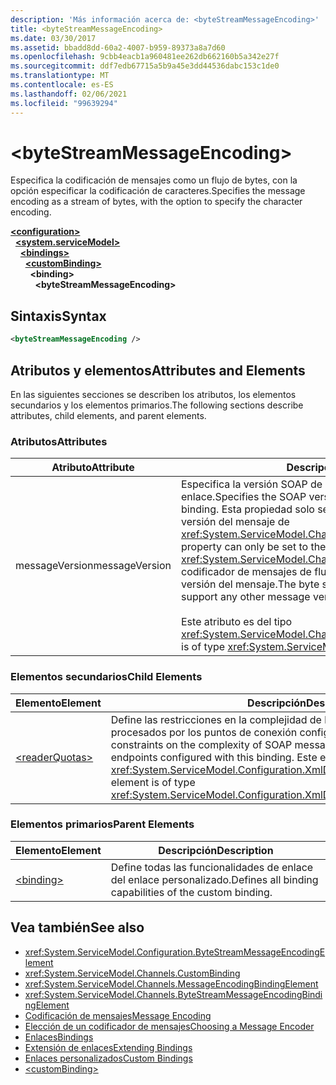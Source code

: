```yaml
---
description: 'Más información acerca de: <byteStreamMessageEncoding>'
title: <byteStreamMessageEncoding>
ms.date: 03/30/2017
ms.assetid: bbadd8dd-60a2-4007-b959-89373a8a7d60
ms.openlocfilehash: 9cbb4eacb1a960481ee262db662160b5a342e27f
ms.sourcegitcommit: ddf7edb67715a5b9a45e3dd44536dabc153c1de0
ms.translationtype: MT
ms.contentlocale: es-ES
ms.lasthandoff: 02/06/2021
ms.locfileid: "99639294"
---
```

# \<byteStreamMessageEncoding>

<span data-ttu-id="56379-102">Especifica la codificación de mensajes como un flujo de bytes, con la opción especificar la codificación de caracteres.</span><span class="sxs-lookup"><span data-stu-id="56379-102">Specifies the message encoding as a stream of bytes, with the option to specify the character encoding.</span></span>  
  
[**\<configuration>**](../configuration-element.md)\
&nbsp;&nbsp;[**\<system.serviceModel>**](system-servicemodel.md)\
&nbsp;&nbsp;&nbsp;&nbsp;[**\<bindings>**](bindings.md)\
&nbsp;&nbsp;&nbsp;&nbsp;&nbsp;&nbsp;[**\<customBinding>**](custombinding.md)\
&nbsp;&nbsp;&nbsp;&nbsp;&nbsp;&nbsp;&nbsp;&nbsp;**\<binding>**\
&nbsp;&nbsp;&nbsp;&nbsp;&nbsp;&nbsp;&nbsp;&nbsp;&nbsp;&nbsp;**\<byteStreamMessageEncoding>**  
  
## <a name="syntax"></a><span data-ttu-id="56379-103">Sintaxis</span><span class="sxs-lookup"><span data-stu-id="56379-103">Syntax</span></span>  
  
```xml  
<byteStreamMessageEncoding />
```  
  
## <a name="attributes-and-elements"></a><span data-ttu-id="56379-104">Atributos y elementos</span><span class="sxs-lookup"><span data-stu-id="56379-104">Attributes and Elements</span></span>  

 <span data-ttu-id="56379-105">En las siguientes secciones se describen los atributos, los elementos secundarios y los elementos primarios.</span><span class="sxs-lookup"><span data-stu-id="56379-105">The following sections describe attributes, child elements, and parent elements.</span></span>  
  
### <a name="attributes"></a><span data-ttu-id="56379-106">Atributos</span><span class="sxs-lookup"><span data-stu-id="56379-106">Attributes</span></span>  
  
|<span data-ttu-id="56379-107">Atributo</span><span class="sxs-lookup"><span data-stu-id="56379-107">Attribute</span></span>|<span data-ttu-id="56379-108">Descripción</span><span class="sxs-lookup"><span data-stu-id="56379-108">Description</span></span>|  
|---------------|-----------------|  
|<span data-ttu-id="56379-109">messageVersion</span><span class="sxs-lookup"><span data-stu-id="56379-109">messageVersion</span></span>|<span data-ttu-id="56379-110">Especifica la versión SOAP de los mensajes enviados utilizando el enlace.</span><span class="sxs-lookup"><span data-stu-id="56379-110">Specifies the SOAP version of the messages sent using the binding.</span></span> <span data-ttu-id="56379-111">Esta propiedad solo se puede establecer en el valor de la versión del mensaje de <xref:System.ServiceModel.Channels.MessageVersion.None%2A>.</span><span class="sxs-lookup"><span data-stu-id="56379-111">This property can only be set to the message version value of <xref:System.ServiceModel.Channels.MessageVersion.None%2A>.</span></span> <span data-ttu-id="56379-112">El codificador de mensajes de flujo de bytes no admite ninguna otra versión del mensaje.</span><span class="sxs-lookup"><span data-stu-id="56379-112">The byte stream message encoder does not support any other message versions.</span></span><br /><br /> <span data-ttu-id="56379-113">Este atributo es del tipo <xref:System.ServiceModel.Channels.MessageVersion>.</span><span class="sxs-lookup"><span data-stu-id="56379-113">This attribute is of type <xref:System.ServiceModel.Channels.MessageVersion>.</span></span>|  
  
### <a name="child-elements"></a><span data-ttu-id="56379-114">Elementos secundarios</span><span class="sxs-lookup"><span data-stu-id="56379-114">Child Elements</span></span>  
  
|<span data-ttu-id="56379-115">Elemento</span><span class="sxs-lookup"><span data-stu-id="56379-115">Element</span></span>|<span data-ttu-id="56379-116">Descripción</span><span class="sxs-lookup"><span data-stu-id="56379-116">Description</span></span>|  
|-------------|-----------------|  
|[\<readerQuotas>](/previous-versions/dotnet/netframework-4.0/ms731325(v=vs.100))|<span data-ttu-id="56379-117">Define las restricciones en la complejidad de los mensajes SOAP que pueden ser procesados por los puntos de conexión configurados con este enlace.</span><span class="sxs-lookup"><span data-stu-id="56379-117">Defines the constraints on the complexity of SOAP messages that can be processed by endpoints configured with this binding.</span></span> <span data-ttu-id="56379-118">Este elemento es del tipo <xref:System.ServiceModel.Configuration.XmlDictionaryReaderQuotasElement>.</span><span class="sxs-lookup"><span data-stu-id="56379-118">This element is of type <xref:System.ServiceModel.Configuration.XmlDictionaryReaderQuotasElement>.</span></span>|  
  
### <a name="parent-elements"></a><span data-ttu-id="56379-119">Elementos primarios</span><span class="sxs-lookup"><span data-stu-id="56379-119">Parent Elements</span></span>  
  
|<span data-ttu-id="56379-120">Elemento</span><span class="sxs-lookup"><span data-stu-id="56379-120">Element</span></span>|<span data-ttu-id="56379-121">Descripción</span><span class="sxs-lookup"><span data-stu-id="56379-121">Description</span></span>|  
|-------------|-----------------|  
|[\<binding>](bindings.md)|<span data-ttu-id="56379-122">Define todas las funcionalidades de enlace del enlace personalizado.</span><span class="sxs-lookup"><span data-stu-id="56379-122">Defines all binding capabilities of the custom binding.</span></span>|  
  
## <a name="see-also"></a><span data-ttu-id="56379-123">Vea también</span><span class="sxs-lookup"><span data-stu-id="56379-123">See also</span></span>

- <xref:System.ServiceModel.Configuration.ByteStreamMessageEncodingElement>
- <xref:System.ServiceModel.Channels.CustomBinding>
- <xref:System.ServiceModel.Channels.MessageEncodingBindingElement>
- <xref:System.ServiceModel.Channels.ByteStreamMessageEncodingBindingElement>
- [<span data-ttu-id="56379-124">Codificación de mensajes</span><span class="sxs-lookup"><span data-stu-id="56379-124">Message Encoding</span></span>](message-encoding.md)
- [<span data-ttu-id="56379-125">Elección de un codificador de mensajes</span><span class="sxs-lookup"><span data-stu-id="56379-125">Choosing a Message Encoder</span></span>](../../../wcf/feature-details/choosing-a-message-encoder.md)
- [<span data-ttu-id="56379-126">Enlaces</span><span class="sxs-lookup"><span data-stu-id="56379-126">Bindings</span></span>](../../../wcf/bindings.md)
- [<span data-ttu-id="56379-127">Extensión de enlaces</span><span class="sxs-lookup"><span data-stu-id="56379-127">Extending Bindings</span></span>](../../../wcf/extending/extending-bindings.md)
- [<span data-ttu-id="56379-128">Enlaces personalizados</span><span class="sxs-lookup"><span data-stu-id="56379-128">Custom Bindings</span></span>](../../../wcf/extending/custom-bindings.md)
- [\<customBinding>](custombinding.md)
